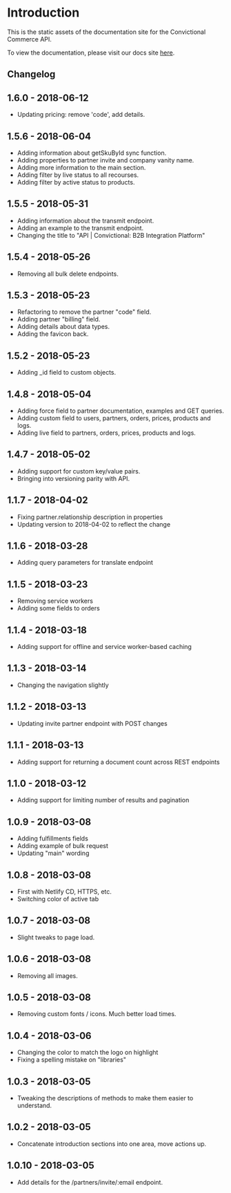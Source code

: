 # Introduction

This is the static assets of the documentation site for the Convictional Commerce API.

To view the documentation, please visit our docs site [here](http://docs.convictional.com).

## Changelog

## 1.6.0 - 2018-06-12

* Updating pricing: remove 'code', add details.

## 1.5.6 - 2018-06-04

* Adding information about getSkuById sync function.
* Adding properties to partner invite and company vanity name.
* Adding more information to the main section.
* Adding filter by live status to all recourses.
* Adding filter by active status to products.

## 1.5.5 - 2018-05-31

* Adding information about the transmit endpoint.
* Adding an example to the transmit endpoint.
* Changing the title to "API | Convictional: B2B Integration Platform"

## 1.5.4 - 2018-05-26

* Removing all bulk delete endpoints.

## 1.5.3 - 2018-05-23

* Refactoring to remove the partner "code" field.
* Adding partner "billing" field.
* Adding details about data types.
* Adding the favicon back.

## 1.5.2 - 2018-05-23

* Adding _id field to custom objects.

## 1.4.8 - 2018-05-04

* Adding force field to partner documentation, examples and GET queries.
* Adding custom field to users, partners, orders, prices, products and logs.
* Adding live field to partners, orders, prices, products and logs.

## 1.4.7 - 2018-05-02

* Adding support for custom key/value pairs.
* Bringing into versioning parity with API.

## 1.1.7 - 2018-04-02

* Fixing partner.relationship description in properties
* Updating version to 2018-04-02 to reflect the change

## 1.1.6 - 2018-03-28

* Adding query parameters for translate endpoint

## 1.1.5 - 2018-03-23

* Removing service workers
* Adding some fields to orders

## 1.1.4 - 2018-03-18

* Adding support for offline and service worker-based caching

## 1.1.3 - 2018-03-14

* Changing the navigation slightly

## 1.1.2 - 2018-03-13

* Updating invite partner endpoint with POST changes

## 1.1.1 - 2018-03-13

* Adding support for returning a document count across REST endpoints

## 1.1.0 - 2018-03-12

* Adding support for limiting number of results and pagination

## 1.0.9 - 2018-03-08

* Adding fulfillments fields
* Adding example of bulk request
* Updating "main" wording

## 1.0.8 - 2018-03-08

* First with Netlify CD, HTTPS, etc.
* Switching color of active tab

## 1.0.7 - 2018-03-08

* Slight tweaks to page load.

## 1.0.6 - 2018-03-08

* Removing all images.

## 1.0.5 - 2018-03-08

* Removing custom fonts / icons. Much better load times.

## 1.0.4 - 2018-03-06

* Changing the color to match the logo on highlight
* Fixing a spelling mistake on "libraries"

## 1.0.3 - 2018-03-05

* Tweaking the descriptions of methods to make them easier to understand.

## 1.0.2 - 2018-03-05

* Concatenate introduction sections into one area, move actions up.

## 1.0.10 - 2018-03-05

* Add details for the /partners/invite/:email endpoint.